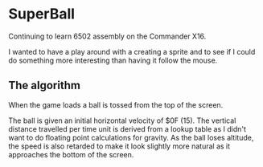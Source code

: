 # SuperBall
Continuing to learn 6502 assembly on the Commander X16.

I wanted to have a play around with a creating a sprite and to see if I could do something more interesting than having it follow the mouse.

## The algorithm
When the game loads a ball is tossed from the top of the screen.

The ball is given an initial horizontal velocity of $0F (15).
The vertical distance travelled per time unit is derived from a lookup table as I didn't want to do floating point calculations for gravity.
As the ball loses altitude, the speed is also retarded to make it look slightly more natural as it approaches the bottom of the screen.
